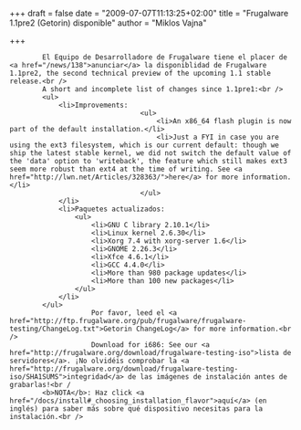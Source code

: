 
+++
draft = false
date = "2009-07-07T11:13:25+02:00"
title = "Frugalware 1.1pre2 (Getorin) disponible"
author = "Miklos Vajna"

+++

            El Equipo de Desarrolladore de Frugalware tiene el placer de <a href="/news/138">anunciar</a> la disponiblidad de Frugalware 1.1pre2, the second technical preview of the upcoming 1.1 stable release.<br />
            A short and incomplete list of changes since 1.1pre1:<br />
            <ul>
                <li>Improvements:
                                    <ul>
                                        <li>An x86_64 flash plugin is now part of the default installation.</li>
                                        <li>Just a FYI in case you are using the ext3 filesystem, which is our current default: though we ship the latest stable kernel, we did not switch the default value of the 'data' option to 'writeback', the feature which still makes ext3 seem more robust than ext4 at the time of writing. See <a href="http://lwn.net/Articles/328363/">here</a> for more information.</li>
                                    </ul>
                </li>
                <li>Paquetes actualizados:
                    <ul>
                        <li>GNU C library 2.10.1</li>
                        <li>Linux kernel 2.6.30</li>
                        <li>Xorg 7.4 with xorg-server 1.6</li>
                        <li>GNOME 2.26.3</li>
                        <li>Xfce 4.6.1</li>
                        <li>GCC 4.4.0</li>
                        <li>More than 980 package updates</li>
                        <li>More than 100 new packages</li>
                    </ul>
                </li>
            </ul>
                        Por favor, leed el <a href="http://ftp.frugalware.org/pub/frugalware/frugalware-testing/ChangeLog.txt">Getorin ChangeLog</a> for more information.<br />
                        Download for i686: See our <a href="http://frugalware.org/download/frugalware-testing-iso">lista de servidores</a>. ¡No olvidéis comprobar la <a href="http://frugalware.org/download/frugalware-testing-iso/SHA1SUMS">integridad</a> de las imágenes de instalación antes de grabarlas!<br /
            <b>NOTA</b>: Haz click <a href="/docs/install#_choosing_installation_flavor">aquí</a> (en inglés) para saber más sobre qué dispositivo necesitas para la instalación.<br />
            
        